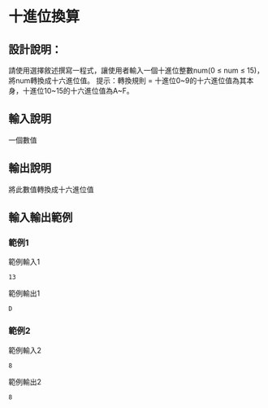 # 十進位換算

## 設計說明：
請使用選擇敘述撰寫一程式，讓使用者輸入一個十進位整數num(0 ≤ num ≤ 15)，將num轉換成十六進位值。
提示：轉換規則 = 十進位0~9的十六進位值為其本身，十進位10~15的十六進位值為A~F。

## 輸入說明

一個數值

## 輸出說明

將此數值轉換成十六進位值

## 輸入輸出範例

### 範例1
範例輸入1
```
13
```
範例輸出1
```
D
```
### 範例2
範例輸入2
```
8
```
範例輸出2
```
8
```
